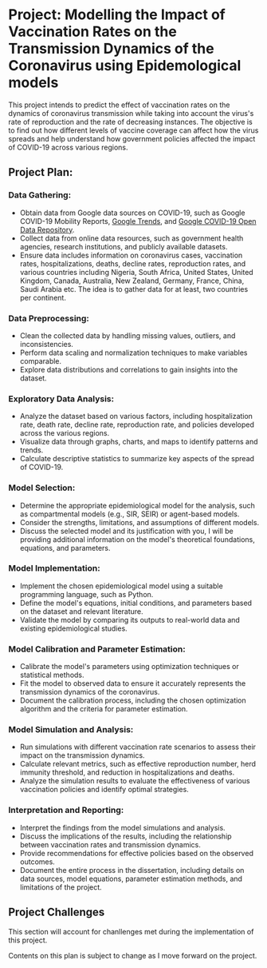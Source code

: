 # Project: Modelling the Impact of Vaccination Rates on the Transmission Dynamics of the Coronavirus using Epidemological models

This project intends to predict the effect of vaccination rates on the dynamics of coronavirus transmission while taking into account the virus's rate of reproduction and the rate of decreasing instances. The objective is to find out how different levels of vaccine coverage can affect how the virus spreads and help understand how government policies affected the impact of COVID-19 across various regions.

## Project Plan:

### Data Gathering:

- Obtain data from Google data sources on COVID-19, such as Google COVID-19 Mobility Reports, [Google Trends](https://trends.google.com), and [Google COVID-19 Open Data Repository](https://health.google.com/covid-19/open-data/).
- Collect data from online data resources, such as government health agencies, research institutions, and publicly available datasets.
- Ensure data includes information on coronavirus cases, vaccination rates, hospitalizations, deaths, decline rates, reproduction rates, and various countries including Nigeria,  South Africa, United States, United Kingdom, Canada, Australia, New Zealand, Germany, France, China, Saudi Arabia etc. The idea is to gather data for at least, two countries per continent.

### Data Preprocessing:

- Clean the collected data by handling missing values, outliers, and inconsistencies.
- Perform data scaling and normalization techniques to make variables comparable.
- Explore data distributions and correlations to gain insights into the dataset.

### Exploratory Data Analysis:

- Analyze the dataset based on various factors, including hospitalization rate, death rate, decline rate, reproduction rate, and policies developed across the various regions.
- Visualize data through graphs, charts, and maps to identify patterns and trends.
- Calculate descriptive statistics to summarize key aspects of the spread of COVID-19.

### Model Selection:

- Determine the appropriate epidemiological model for the analysis, such as compartmental models (e.g., SIR, SEIR) or agent-based models.
- Consider the strengths, limitations, and assumptions of different models.
- Discuss the selected model and its justification with you, I will be providing additional information on the model's theoretical foundations, equations, and parameters.

### Model Implementation:

- Implement the chosen epidemiological model using a suitable programming language, such as Python.
- Define the model's equations, initial conditions, and parameters based on the dataset and relevant literature.
- Validate the model by comparing its outputs to real-world data and existing epidemiological studies.

### Model Calibration and Parameter Estimation:

- Calibrate the model's parameters using optimization techniques or statistical methods.
- Fit the model to observed data to ensure it accurately represents the transmission dynamics of the coronavirus.
- Document the calibration process, including the chosen optimization algorithm and the criteria for parameter estimation.

### Model Simulation and Analysis:

- Run simulations with different vaccination rate scenarios to assess their impact on the transmission dynamics.
- Calculate relevant metrics, such as effective reproduction number, herd immunity threshold, and reduction in hospitalizations and deaths.
- Analyze the simulation results to evaluate the effectiveness of various vaccination policies and identify optimal strategies.

### Interpretation and Reporting:

- Interpret the findings from the model simulations and analysis.
- Discuss the implications of the results, including the relationship between vaccination rates and transmission dynamics.
- Provide recommendations for effective policies based on the observed outcomes.
- Document the entire process in the dissertation, including details on data sources, model equations, parameter estimation methods, and limitations of the project.

## Project Challenges

This section will account for chanllenges met during the implementation of this project.

Contents on this plan is subject to change as I move forward on the project.
